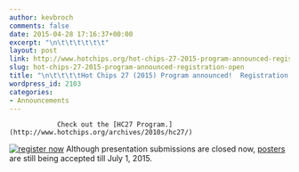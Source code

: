 ```yaml
---
author: kevbroch
comments: false
date: 2015-04-28 17:16:37+00:00
excerpt: "\n\t\t\t\t\t\t"
layout: post
link: http://www.hotchips.org/hot-chips-27-2015-program-announced-registration-open/
slug: hot-chips-27-2015-program-announced-registration-open
title: "\n\t\t\t\tHot Chips 27 (2015) Program announced!  Registration open.\t\t"
wordpress_id: 2103
categories:
- Announcements
---
```



				Check out the [HC27 Program.](http://www.hotchips.org/archives/2010s/hc27/)
[![register now](http://www.hotchips.org/wp-content/uploads/2013/05/regnow-300x96.png)](https://www.123signup.com/register?id=ytdtb)
Although presentation submissions are closed now, [posters](http://www.hotchips.org/call-for-contributions/) are still being accepted till July 1, 2015.		
